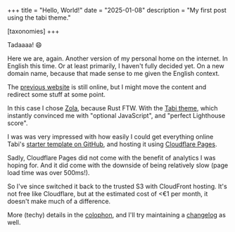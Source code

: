 +++
title = "Hello, World!"
date = "2025-01-08"
description = "My first post using the tabi theme."

[taxonomies]
+++

Tadaaaa! 😄

Here we are, again. Another version of my personal home on the internet. In English this time. Or at least primarily, I haven't fully decided yet. On a new domain name, because that made sense to me given the English context.

The [previous website](https://nielsgouman.nl/) is still online, but I might move the content and redirect some stuff at some point. 

In this case I chose [Zola](https://www.getzola.org/), because Rust FTW. With the [Tabi theme](https://welpo.github.io/tabi/), which instantly convinced me with "optional JavaScript", and "perfect Lighthouse score". 

I was was very impressed with how easily I could get everything online Tabi's [starter template on GitHub](https://github.com/welpo/tabi-start), and hosting it using [Cloudflare Pages](https://pages.cloudflare.com/).

Sadly, Cloudflare Pages did not come with the benefit of analytics I was hoping for. And it did come with the downside of being relatively slow (page load time was over 500ms!).

So I've since switched it back to the trusted S3 with CloudFront hosting. It's not free like Cloudflare, but at the estimated cost of <€1 per month, it doesn't make much of a difference.

More (techy) details in the [colophon](/colophon/), and I'll try maintaining a [changelog](/changelog/) as well.